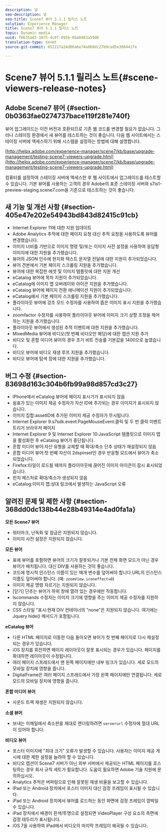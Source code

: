 ```yaml
---
description: 널
seo-description: 널
seo-title: Scene7 뷰어 5.1.1 릴리스 노트
solution: Experience Manager
title: Scene7 뷰어 5.1.1 릴리스 노트
topic: Dynamic media
uuid: f6635ad3-1075-4c0f-895b-6ba0483a59d6
translation-type: tm+mt
source-git-commit: 852217a34d86a6e74a868dc27b9cad5e308441fe

---
```



# Scene7 뷰어 5.1.1 릴리스 노트{#scene-viewers-release-notes}

## Adobe Scene7 뷰어 {#section-0b0363fae0274737bace119f281e740f}

뷰어 업그레이드는 이전 버전과 호환되므로 기존 웹 코드를 변경할 필요가 없습니다. 그러나 스테이징 환경에서 새 뷰어를 테스트하는 것이 좋습니다. 다음 웹 사이트에서는 스테이징 서버에 액세스하기 위해 시스템을 설정하는 방법에 대해 설명합니다.

[http://helpx.adobe.com/experience-manager/scene7/kb/base/upgrade-management/testing-scene7-viewers-upgrade.html](http://helpx.adobe.com/experience-manager/scene7/kb/base/upgrade-management/testing-scene7-viewers-upgrade.html)

컴퓨터를 설정하여 스테이징 서버에 액세스한 후 웹 사이트에서 업그레이드를 테스트할 수 있습니다. 기본 뷰어를 사용하는 고객의 경우 Adobe의 표준 스테이징 서버와 s7is1-preview-staging.scene7.com을 기준으로 테스트하는 것이 좋습니다.

## 새 기능 및 개선 사항 {#section-405e47e202e54943bd843d82415c91cb}

* Internet Explorer 11에 대한 지원 업데이트
* Adobe Analytics 추적에 대한 페이지 요청 대신 추적 요청을 사용하도록 뷰어를 변경했습니다.
* 이미지 너비를 기반으로 이미지 명령 및/또는 이미지 사전 설정을 사용하여 응답형 이미지에 대한 지원을 추가했습니다.
* 뷰어의 JSON 인수에 현지화 텍스트 문자열 전달에 대한 지원이 추가되었습니다.
* 뷰어 견본에서 기본 페이지 스크롤링 지원을 추가했습니다.
* 뷰어에 대한 복잡한 에셋 및 이미지 템플릿에 대한 지원 개선
* eCatalog 뷰어에 목차 지원이 추가되었습니다.
* eCatalog에 이미지 맵 오버레이와 아이콘 지원을 추가했습니다.
* eCatalog 뷰어에 페이지 전환 애니메이션 지원이 추가되었습니다.
* eCatalog에서 기본 페이지 스크롤링 지원을 추가했습니다.
* 플라이아웃 뷰어에 강조 모드 수정자를 사용하여 좁은 이미지 표시 지원을 추가했습니다.
* zoomfactor 수정자를 사용하여 플라이아웃 뷰어에 이미지 크기 상향 조정을 제어하는 지원을 추가했습니다.
* 플라이아웃 뷰어에서 생성된 추적 이벤트에 대한 지원을 추가했습니다.
* MixedMedia 뷰어에 비디오(첫 번째 비디오만 해당)에 대한 캡션 지원 추가
* 비디오 및 혼합 미디어 뷰어의 경우 초기 비트 전송률 기본값을 1400으로 높였습니다.
* 비디오 뷰어에 비디오 재생 루프 지원을 추가했습니다.
* 비디오 뷰어에 탐색 장에 대한 지원을 추가했습니다.

## 버그 수정 {#section-83698d163c304b6fb99a98d857cd3c27}

* iPhone에서 eCatalog 뷰어에 페이지 표시기가 표시되지 않음
* 쉼표가 있는 이미지 제공 수정자가 자산 ID에 추가되는 경우 이미지가 표시되지 않습니다.
* 이미지 집합:assetID에 추가된 이미지 제공 수정자가 무시됩니다.
* Internet Explorer 9:s7sdk.event:PageMouseEvent:클릭 및 두 번 클릭 이벤트 트리거 브라우저 페이지
* Internet Explorer 9 및 Internet Explorer 10:JavaScript 템플릿으로 이미지 맵을 활성화한 후 eCatalog 뷰어가 중단됩니다.
* 혼합 미디어 뷰어:자산 유형을 교체할 때 확대/축소 단추 상태가 재설정되지 않음
* 혼합 미디어 뷰어:첫 번째 자산이 2dspinset인 경우 반응형 모드에서 뷰어가 축소되었습니다.
* Firefox:타일이 로드될 때까지 플라이아웃에 끊어진 이미지 아이콘이 잠시 표시되었습니다.
* 핀치 제스처로 확대/축소가 생성되지 않음
* eCatalog:이미지 맵:상대 링크에서 발생하는 JavaScript 오류

## 알려진 문제 및 제한 사항 {#section-368dd0dc138b44e28b49314e4ad0fa1a}

**모든 Scene7 뷰어**

* 워터마크, 난독화 및 잠금은 지원되지 않습니다.
* 이미지 사전 설정은 지원되지 않습니다.

**모든 뷰어**

* 표에 뷰어를 포함하면 뷰어의 크기가 잘못되거나 기본 전체 화면 모드가 아닌 경우 뷰어가 배치됩니다. 대신 DIV를 사용하는 것이 좋습니다.
* 코드에 명시적 인스턴스 이름이 있는 매개 변수를 덮어써야 합니다.URL의 인스턴스 이름도 덮어써야 합니다. (예: `zoomView.iconeffect=0`)
* 이미지 제공 명령 자르기는 지원되지 않습니다.
* [닫기] 단추는 뷰어가 하위 창에 열려 있는 경우에만 작동합니다.
* Iscommands 수정자는 이미지 크기에 영향을 주는 이미지 제공 수정자를 지원하지 않습니다.
* CSS 스타일 &quot;표시:현재 DIV 컨테이너의 &quot;none&quot;은 지원되지 않습니다. 여기에는 Jquery hide() 메서드가 포함됩니다.

**eCatalog 뷰어**

* 다른 HTML 페이지로 이동한 다음 돌아오면 뷰어가 첫 번째 페이지로 다시 재설정되는 경우가 있습니다.
* iOS 장치를 회전하면 페이지 레이아웃이 잘못 표시되는 경우가 있습니다. 페이지를 확대하면 레이아웃이 수정됩니다.
* 여러 페이지 스프레드에서 맨 왼쪽 페이지에만 내부 링크가 있습니다. 세로 모드의 모바일 장치에 영향을 줍니다.
* DigitalFrame은 여러 페이지 스프레드에서 가장 왼쪽 페이지에만 연결됩니다. 세로 모드의 모바일 장치에 영향을 줍니다.

**혼합 미디어 뷰어**

* 사운드 트랙 재생은 지원되지 않습니다.

**소셜 뷰어**

* 보내는 이메일에서 축소판을 제대로 렌더링하려면 `serverurl` 수정자에 절대 URL이 있어야 합니다.

**비디오 뷰어**

* 포스터 이미지에 &quot;최대 크기&quot; 오류가 발생할 수 있습니다. 사용자는 이미지 제공 게시에 대한 제한 설정을 늘려야 할 수 있습니다.
* 비디오 캡션이 Scene7 서버가 아닌 외부 서버에서 제공되는 HTML 페이지를 호스팅하는 경우 회사 규칙 세트가 필요합니다. 도움이 필요하면 Adobe 기술 지원에 문의하십시오.
* Analytics 추적은 버퍼링으로 인해 잘못된 재생 비율을 보고할 수 있습니다.
* iPad 또는 Android 장치에서 포스터 이미지 대신 검정 프레임이 표시될 수 있습니다.
* iPad 또는 Android 장치에서 뷰어를 로드하는 동안 화면에 검정 프레임이 깜박일 수 있습니다.
* iPad 장치에서 배경이 흰색/투명으로 설정되면 VideoPlayer 구성 요소의 측면에 검정 테두리가 표시됩니다.
* iOS 7을 사용하여 iPad에서 비디오의 마지막 프레임이 왜곡될 수 있습니다.

